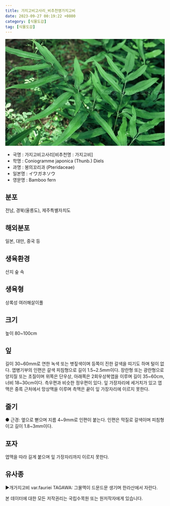 ```yaml
---
title: 가지고비고사리_비추천명가지고비
date: 2023-09-27 00:19:22 +0800
category: [식물도감]
tag: [식물도감]
---
```




![가지고비고사리[비추천명 : 가지고비]](/assets/img/fileUpload/plants/basic/Hemionitidaceae/Coniogramme/3195/1_th2.JPG)
- 국명 : 가지고비고사리[비추천명 : 가지고비]
- 학명 : Coniogramme japonica (Thunb.) Diels
- 과명 : 봉의꼬리과 (Pteridaceae)
- 일본명 : イワガネソウ
- 영문명 : Bamboo fern


## 분포
전남, 경북(울릉도), 제주특별자치도
## 해외분포
일본, 대만, 중국 등
## 생육환경
산지 숲 속
## 생육형
상록성 여러해살이풀
## 크기
높이 80~100cm
## 잎
길이 30~60mm로 연한 녹색 또는 볏짚색이며 등쪽이 진한 갈색을 띠기도 하며 털이 없다. 엽병기부의 인편은 갈색 피침형으로 길이 1.5~2.5mm이다. 장란형 또는 광란형으로 양지질 또는 초질이며 위쪽은 단우상, 아래쪽은 2회우상복엽을 이루며 길이 35~60cm, 너비 18~30cm이다. 측우편과 비슷한 정우편이 있다. 잎 가장자리에 세거치가 있고 엽맥은 중륵 근처에서 망상맥을 이루며 측맥은 끝이 잎 가장자리에 이르지 못한다.
## 줄기
● 근경: 옆으로 뻗으며 지름 4~9mm로 인편이 붙는다. 인편은 막질로 갈색이며 피침형이고 길이 1.8~3mm이다.
## 포자
엽맥을 따라 길게 붙으며 잎 가장자리까지 이르지 못한다.
## 유사종
▶개가지고비 var.fauriei TAGAWA: 그물맥이 드문드문 생기며 한라산에서 자란다.






본 데이터에 대한 모든 저작권리는 국립수목원 또는 원저작자에게 있습니다.
